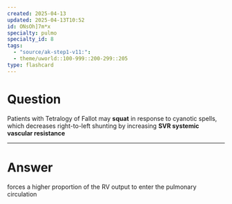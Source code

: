 ```yaml
---
created: 2025-04-13
updated: 2025-04-13T10:52
id: ONsOh]7m*x
specialty: pulmo
specialty_id: 8
tags:
  - "source/ak-step1-v11:": 
  - theme/uworld::100-999::200-299::205
type: flashcard
---
```


# Question
Patients with Tetralogy of Fallot may **squat** in response to cyanotic spells, which decreases right-to-left shunting by increasing **SVR systemic vascular resistance**

---

# Answer
forces a higher proportion of the RV output to enter the pulmonary circulation